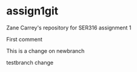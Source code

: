 # assign1git
Zane Carrey's repository for SER316 assignment 1

First comment

This is a change on newbranch

testbranch change
